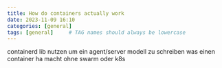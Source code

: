 ```yaml
---
title: How do containers actually work
date: 2023-11-09 16:10
categories: [general]
tags: [general]     # TAG names should always be lowercase
---
```


containerd lib nutzen um ein agent/server modell zu schreiben was einen container ha macht ohne swarm oder k8s